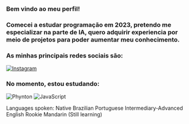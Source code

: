 ### Bem vindo ao meu perfil!

### Comecei a estudar programação em 2023, pretendo me especializar na parte de IA, quero adquirir experiencia por meio de projetos para poder aumentar meu conhecimento.

### As minhas principais redes sociais são:
[![Instagram](https://img.shields.io/badge/Instagram-E4405F?style=for-the-badge&logo=instagram&logoColor=white)](https://www.instagram.com/_murillom777/)

### No momento, estou estudando:

<img alt="Phynton" src="https://img.shields.io/badge/Python-3776AB?style=for-the-badge&logo=python&logoColor=white">
<img alt="JavaScript" src="https://img.shields.io/badge/JavaScript-F7DF1E?style=for-the-badge&logo=javascript&logoColor=black">



Languages spoken:
Native Brazilian Portuguese
Intermediary-Advanced English
Rookie Mandarin (Still learning)
